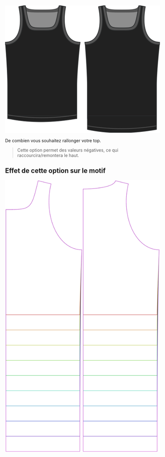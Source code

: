 ![L'option pour rallonger le top Aaron](./lengthbonus.svg)

De combien vous souhaitez rallonger votre top.

> Cette option permet des valeurs négatives, ce qui raccourcira/remontera le haut.

## Effet de cette option sur le motif

![Cette image montre l'effet de cette option en superposant plusieurs variantes qui ont une valeur différente pour cette option](aaron_lengthbonus_sample.svg "Effet de cette option sur le motif")
